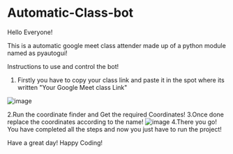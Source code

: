 # Automatic-Class-bot
Hello Everyone!

This is a automatic google meet class attender made up of a python module named as pyautogui!

Instructions to use and control the bot! 

1. Firstly you have to copy your class link and paste it in the spot where its written "Your Google Meet class Link"

![image](https://user-images.githubusercontent.com/76196075/124504356-ec335080-dde4-11eb-8768-8bda91a96c9d.png)

2.Run the coordinate finder and Get the required Coordinates!
3.Once done replace the coordinates according to the name! ![image](https://user-images.githubusercontent.com/76196075/124506384-2141a200-dde9-11eb-98ac-a0b2ffccd4b0.png)
4.There you go! You have completed all the steps and now you just have to run the project!

Have a great day!
Happy Coding!


